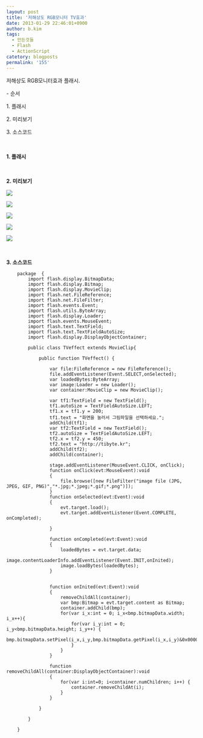 ```yaml
---
layout: post
title: '저해상도 RGB모니터 TV효과'
date: 2013-01-29 22:46:01+0900
author: b.kim
tags:
  - 만든것들
  - Flash
  - ActionScript
catetory: blogposts
permalink: '155'
---
```



  

  

저해상도 RGB모니터효과 플래시.

  

\- 순서

1\. 플래시

2\. 미리보기

3\. 소스코드

  

  

&nbsp;
  

**1\. 플래시**

  

  

  


  
&nbsp;


**2\. 미리보기**

  

![](https://raw.githubusercontent.com/tibyte/blog-res/master/legacy/155/0.png)

  

![](https://raw.githubusercontent.com/tibyte/blog-res/master/legacy/155/1.png)

  

![](https://raw.githubusercontent.com/tibyte/blog-res/master/legacy/155/2.png)

  

![](https://raw.githubusercontent.com/tibyte/blog-res/master/legacy/155/3.png)

  

![](https://raw.githubusercontent.com/tibyte/blog-res/master/legacy/155/4.png)

  

  

  

  

  

  


&nbsp; 

**3\. 소스코드**

``` 
    package  {
    	import flash.display.BitmapData;
    	import flash.display.Bitmap;
    	import flash.display.MovieClip;
    	import flash.net.FileReference;
    	import flash.net.FileFilter;
    	import flash.events.Event;
    	import flash.utils.ByteArray;
    	import flash.display.Loader;
    	import flash.events.MouseEvent;
    	import flash.text.TextField;
    	import flash.text.TextFieldAutoSize;
    	import flash.display.DisplayObjectContainer;	
    	
    	public class TVeffect extends MovieClip{
    		
    		public function TVeffect() {
    			
    			var file:FileReference = new FileReference();
    			file.addEventListener(Event.SELECT,onSelected);
    			var loadedBytes:ByteArray;
    			var image:Loader = new Loader();
    			var container:MovieClip = new MovieClip();
    			
    			var tf1:TextField = new TextField();
    			tf1.autoSize = TextFieldAutoSize.LEFT;
    			tf1.x = tf1.y = 200;
    			tf1.text = "화면을 눌러서 그림파일을 선택하세요.";
    			addChild(tf1);
    			var tf2:TextField = new TextField();
    			tf2.autoSize = TextFieldAutoSize.LEFT;
    			tf2.x = tf2.y = 450;
    			tf2.text = "http://tibyte.kr";
    			addChild(tf2);
    			addChild(container);
    			
    			stage.addEventListener(MouseEvent.CLICK, onClick);
    			function onClick(evt:MouseEvent):void
    			{
    				file.browse([new FileFilter("image file (JPG, JPEG, GIF, PNG)","*.jpg;*.jpeg;*.gif;*.png")]);
    			}
    			function onSelected(evt:Event):void
    			{
    				evt.target.load();
    				evt.target.addEventListener(Event.COMPLETE, onCompleted);
    			
    			}
    			
    			function onCompleted(evt:Event):void
    			{
    				loadedBytes = evt.target.data;
    				image.contentLoaderInfo.addEventListener(Event.INIT,onInited);
    				image.loadBytes(loadedBytes);
    			}
    			
    			
    			function onInited(evt:Event):void
    			{
    				removeChildAll(container);
    				var bmp:Bitmap = evt.target.content as Bitmap;
    				container.addChild(bmp);
    				for(var i_x:int = 0; i_x<bmp.bitmapData.width; i_x++){
    					for(var i_y:int = 0; i_y<bmp.bitmapData.height; i_y++) {
    						bmp.bitmapData.setPixel(i_x,i_y,bmp.bitmapData.getPixel(i_x,i_y)&0x0000ff<<(i_x%3)*8);
    					}
    				}
    			}
    			
    			function removeChildAll(container:DisplayObjectContainer):void
    			{
    				for(var i:int=0; i<container.numChildren; i++) {
    					container.removeChildAt(i);
    				}
    			}
    				
    		}
    	
    	}
    	
    }
    
    
```


